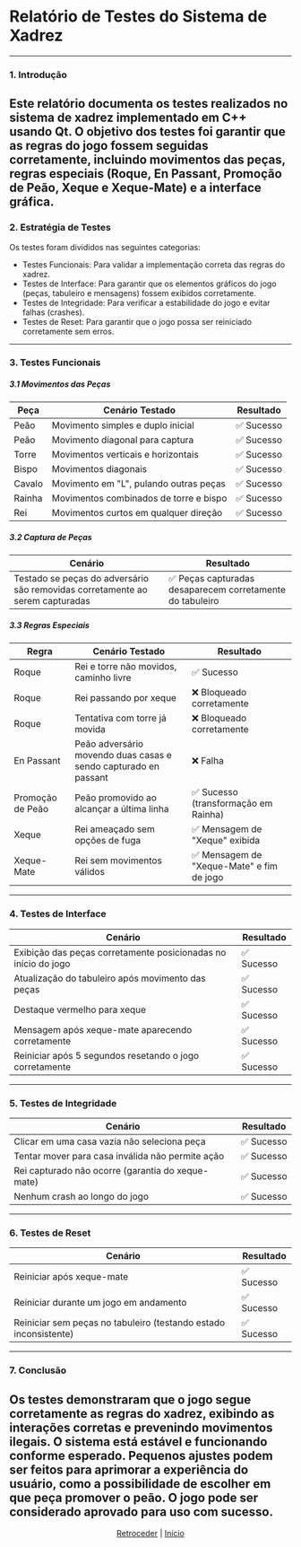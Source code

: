 # Relatório de Testes do Sistema de Xadrez
---
### 1. Introdução
Este relatório documenta os testes realizados no sistema de xadrez implementado em C++ usando Qt. O objetivo dos testes foi garantir que as regras do jogo fossem seguidas corretamente, incluindo movimentos das peças, regras especiais (Roque, En Passant, Promoção de Peão, Xeque e Xeque-Mate) e a interface gráfica.
---
### 2. Estratégia de Testes
Os testes foram divididos nas seguintes categorias:
  - Testes Funcionais: Para validar a implementação correta das regras do xadrez.
  - Testes de Interface: Para garantir que os elementos gráficos do jogo (peças, tabuleiro e mensagens) fossem exibidos corretamente.
  - Testes de Integridade: Para verificar a estabilidade do jogo e evitar falhas (crashes).
  - Testes de Reset: Para garantir que o jogo possa ser reiniciado corretamente sem erros.
---
### 3. Testes Funcionais
##### 3.1 Movimentos das Peças

| Peça |	Cenário Testado |	Resultado |
|--------|----------------------------------|------------|
| Peão |	Movimento simples e duplo inicial |	✅ Sucesso |
| Peão |	Movimento diagonal para captura |	✅ Sucesso |
| Torre |	Movimentos verticais e horizontais |	✅ Sucesso |
| Bispo	| Movimentos diagonais |	✅ Sucesso |
| Cavalo |	Movimento em "L", pulando outras peças |	✅ Sucesso |
| Rainha |	Movimentos combinados de torre e bispo |	✅ Sucesso |
| Rei | Movimentos curtos em qualquer direção |	✅ Sucesso |

##### 3.2 Captura de Peças
|Cenário |Resultado|
|--------|----------------------------------|
|Testado se peças do adversário são removidas corretamente ao serem capturadas|✅ Peças capturadas desaparecem corretamente do tabuleiro|

##### 3.3 Regras Especiais
| Regra |	Cenário Testado |	Resultado |
|--------|----------------------------------|------------|
|Roque |	Rei e torre não movidos, caminho livre |	✅ Sucesso |
|Roque | Rei passando por xeque |	❌ Bloqueado corretamente |
|Roque |	Tentativa com torre já movida |	❌ Bloqueado corretamente |
|En Passant |	Peão adversário movendo duas casas e sendo capturado en passant |	❌ Falha |
|Promoção de Peão |	Peão promovido ao alcançar a última linha |	✅ Sucesso (transformação em Rainha) |
|Xeque |	Rei ameaçado sem opções de fuga |	✅ Mensagem de "Xeque" exibida |
|Xeque-Mate |	Rei sem movimentos válidos |	✅ Mensagem de "Xeque-Mate" e fim de jogo |
---
### 4. Testes de Interface
|Cenário |	Resultado |
|--------|----------------------------------|
|Exibição das peças corretamente posicionadas no início do jogo|	✅ Sucesso|
|Atualização do tabuleiro após movimento das peças|	✅ Sucesso|
|Destaque vermelho para xeque|	✅ Sucesso|
|Mensagem após xeque-mate aparecendo corretamente|	✅ Sucesso|
|Reiniciar após 5 segundos resetando o jogo corretamente|	✅ Sucesso|
---
### 5. Testes de Integridade
|Cenário |	Resultado |
|--------|----------------------------------|
|Clicar em uma casa vazia não seleciona peça|	✅ Sucesso|
|Tentar mover para casa inválida não permite ação|	✅ Sucesso|
|Rei capturado não ocorre (garantia do xeque-mate)|	✅ Sucesso|
|Nenhum crash ao longo do jogo|	✅ Sucesso|
---
### 6. Testes de Reset
| Cenário |	Resultado |
|--------|----------------------------------|
|Reiniciar após xeque-mate |	✅ Sucesso |
|Reiniciar durante um jogo em andamento |	✅ Sucesso |
|Reiniciar sem peças no tabuleiro (testando estado inconsistente) |	✅ Sucesso |
---
### 7. Conclusão
Os testes demonstraram que o jogo segue corretamente as regras do xadrez, exibindo as interações corretas e prevenindo movimentos ilegais. O sistema está estável e funcionando conforme esperado. Pequenos ajustes podem ser feitos para aprimorar a experiência do usuário, como a possibilidade de escolher em que peça promover o peão. O jogo pode ser considerado aprovado para uso com sucesso.
---
<div align="center">

[Retroceder](implementacao.md) | [Início](README.md)

</div>
